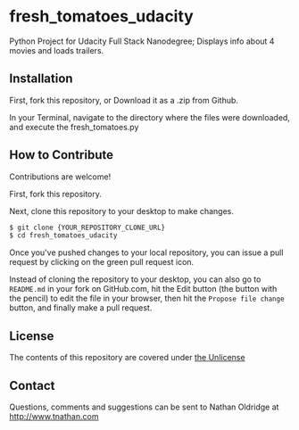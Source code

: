 # fresh_tomatoes_udacity
Python Project for Udacity Full Stack Nanodegree; Displays info about 4 movies and loads trailers.

## Installation

First, fork this repository, or Download it as a .zip from Github.

In your Terminal, navigate to the directory where the files were downloaded, and execute the fresh_tomatoes.py 

## How to Contribute

Contributions are welcome!

First, fork this repository.

Next, clone this repository to your desktop to make changes.

```sh
$ git clone {YOUR_REPOSITORY_CLONE_URL}
$ cd fresh_tomatoes_udacity
```

Once you've pushed changes to your local repository, you can issue a pull request by clicking on the green pull request icon.

Instead of cloning the repository to your desktop, you can also go to `README.md` in your fork on GitHub.com, hit the Edit button (the button with the pencil) to edit the file in your browser, then hit the `Propose file change` button, and finally make a pull request. 

## License

The contents of this repository are covered under [the Unlicense](https://choosealicense.com/licenses/unlicense/)

## Contact

Questions, comments and suggestions can be sent to Nathan Oldridge at <http://www.tnathan.com>
